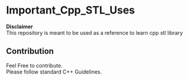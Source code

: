 # Important_Cpp_STL_Uses

**Disclaimer**<br />
This repository is meant to be used as a reference to learn cpp stl library

## Contribution
Feel Free to contribute.<br />
Please follow standard C++ Guidelines.
